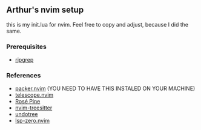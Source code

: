 ## Arthur's nvim setup 

this is my init.lua for nvim. Feel free to copy and adjust, because I did the same.

### Prerequisites
- [ripgrep](https://github.com/BurntSushi/ripgrep)

### References
- [packer.nvim](https://github.com/wbthomason/packer.nvim#quickstart) (YOU NEED TO HAVE THIS INSTALED ON YOUR MACHINE)
- [telescope.nvim](https://github.com/nvim-telescope/telescope.nvim)
- [Rosé Pine](https://github.com/rose-pine/neovim)
- [nvim-treesitter](https://github.com/nvim-treesitter/nvim-treesitter)
- [undotree](https://github.com/mbbill/undotree)
- [lsp-zero.nvim](https://github.com/VonHeikemen/lsp-zero.nvim)
